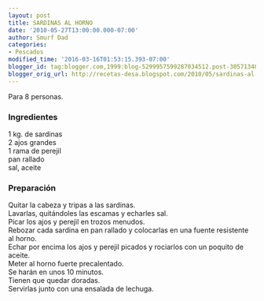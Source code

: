 ```yaml
---
layout: post
title: SARDINAS AL HORNO
date: '2010-05-27T13:00:00.000-07:00'
author: Smurf Dad
categories:
- Pescados
modified_time: '2016-03-16T01:53:15.393-07:00'
blogger_id: tag:blogger.com,1999:blog-5299957599287034512.post-3057134888518699107
blogger_orig_url: http://recetas-desa.blogspot.com/2010/05/sardinas-al-horno.html
---
```


Para 8 personas.<br><h3>Ingredientes</h3><p>1 kg. de sardinas<br/>2 ajos grandes<br/>1 rama de perejil<br/>pan rallado<br/>sal, aceite</p><h3>Preparaci&oacute;n</h3><p>Quitar la cabeza y tripas a las sardinas.<br/>Lavarlas, quit&aacute;ndoles las escamas y echarles sal.<br/>Picar los ajos y perejil en trozos menudos.<br/>Rebozar cada sardina en pan rallado y colocarlas en una fuente resistente al horno.<br/>Echar por encima los ajos y perejil picados y rociarlos con un poquito de aceite.<br/>Meter al horno fuerte precalentado.<br/>Se har&aacute;n en unos 10 minutos.<br/>Tienen que quedar doradas.<br/>Servirlas junto con una ensalada de lechuga.</p>
